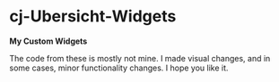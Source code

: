 # cj-Ubersicht-Widgets

**My Custom Widgets**

The code from these is mostly not mine. I made visual changes, and in some cases, minor functionality changes. I hope you like it.